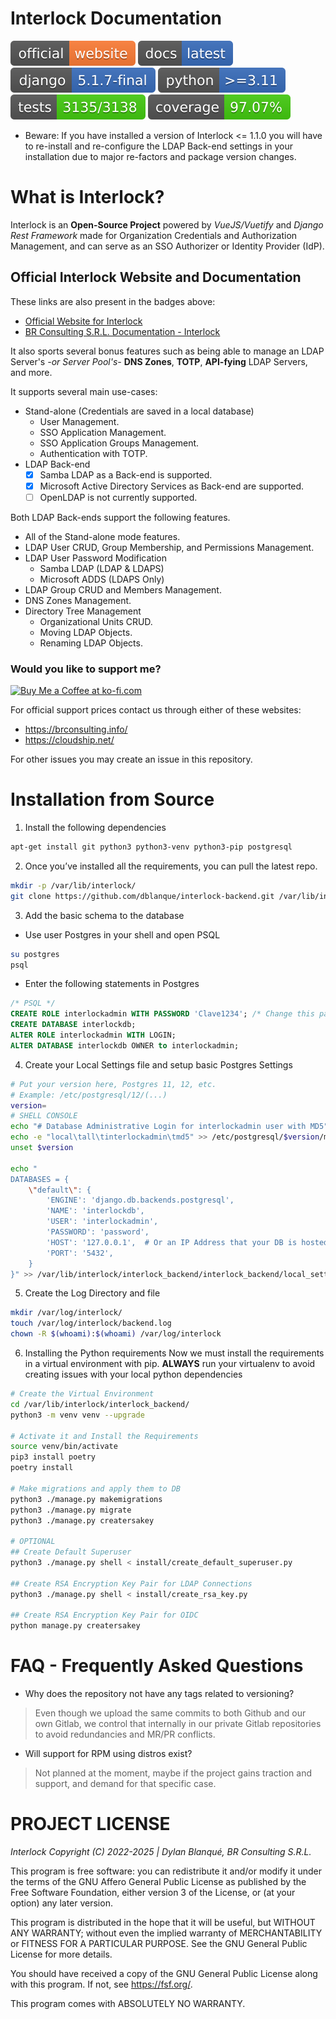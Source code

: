 # Interlock Documentation
[![Official Website](./reports/badges/website-badge.svg?dummy=12345678)](https://interlock.brconsulting.info)
[![Docs](./reports/badges/docs-badge.svg?dummy=12345678)](https://docs.brconsulting.info/en/docs/development/interlock/)
[![Django Version](./reports/badges/django-version-badge.svg?dummy=12345678)](./reports/badges/django-version-badge.svg)
[![Python Versions](./reports/badges/python-versions-badge.svg?dummy=12345678)](./reports/badges/python-versions-badge.svg)
[![Tests](./reports/badges/tests-badge.svg?dummy=12345678)](./reports/badges/tests-badge.svg)
[![Coverage Status](./reports/badges/coverage-badge.svg?dummy=12345678)](./reports/badges/coverage-badge.svg)

* Beware: If you have installed a version of Interlock <= 1.1.0 you will have
to re-install and re-configure the LDAP Back-end settings in your installation
due to major re-factors and package version changes.

# What is Interlock?

Interlock is an **Open-Source Project** powered by *VueJS/Vuetify* and
*Django Rest Framework* made for Organization Credentials and Authorization Management,
and can serve as an SSO Authorizer or Identity Provider (IdP).


## Official Interlock Website and Documentation
These links are also present in the badges above:
* [Official Website for Interlock](https://interlock.brconsulting.info/)
* [BR Consulting S.R.L. Documentation - Interlock](https://docs.brconsulting.info/sphinx/en/docs/Development/Interlock/00-ilck-overview.html)


It also sports several bonus features such as being able to manage an LDAP
Server's *-or Server Pool's-* **DNS Zones**, **TOTP**,
**API-fying** LDAP Servers, and more.

It supports several main use-cases:
* Stand-alone (Credentials are saved in a local database)
	* User Management.
	* SSO Application Management.
	* SSO Application Groups Management.
	* Authentication with TOTP.
* LDAP Back-end
	* [x] Samba LDAP as a Back-end is supported.
	* [x] Microsoft Active Directory Services as Back-end are supported.
	* [ ] OpenLDAP is not currently supported.

Both LDAP Back-ends support the following features.
* All of the Stand-alone mode features.
* LDAP User CRUD, Group Membership, and Permissions Management.
* LDAP User Password Modification
  * Samba LDAP (LDAP & LDAPS)
  * Microsoft ADDS (LDAPS Only)
* LDAP Group CRUD and Members Management.
* DNS Zones Management.
* Directory Tree Management
	* Organizational Units CRUD.
	* Moving LDAP Objects.
	* Renaming LDAP Objects.

### Would you like to support me?
<a href='https://ko-fi.com/E1E2YQ4TG' target='_blank'>
<img
	height='36'
	style='border:0px;height:36px;'
	src='https://storage.ko-fi.com/cdn/kofi2.png?v=3'
	border='0'
	alt='Buy Me a Coffee at ko-fi.com'/>
</a>

For official support prices contact us through either of these websites:
* <https://brconsulting.info/>
* <https://cloudship.net/>

For other issues you may create an issue in this repository.

# Installation from Source

1. Install the following dependencies
```bash
apt-get install git python3 python3-venv python3-pip postgresql
```

2. Once you’ve installed all the requirements, you can pull the latest repo.

```bash
mkdir -p /var/lib/interlock/
git clone https://github.com/dblanque/interlock-backend.git /var/lib/interlock/interlock_backend/
```

3. Add the basic schema to the database

* Use user Postgres in your shell and open PSQL
```bash
su postgres
psql
```

* Enter the following statements in Postgres
```sql
/* PSQL */
CREATE ROLE interlockadmin WITH PASSWORD 'Clave1234'; /* Change this password */
CREATE DATABASE interlockdb;
ALTER ROLE interlockadmin WITH LOGIN;
ALTER DATABASE interlockdb OWNER to interlockadmin;
```

4. Create your Local Settings file and setup basic Postgres Settings
```bash
# Put your version here, Postgres 11, 12, etc.
# Example: /etc/postgresql/12/(...)
version=
# SHELL CONSOLE
echo "# Database Administrative Login for interlockadmin user with MD5" >> /etc/postgresql/$version/main/pg_hba.conf
echo -e "local\tall\tinterlockadmin\tmd5" >> /etc/postgresql/$version/main/pg_hba.conf
unset $version

echo "
DATABASES = {
	\"default\": {
		'ENGINE': 'django.db.backends.postgresql',
		'NAME': 'interlockdb',
		'USER': 'interlockadmin',
		'PASSWORD': 'password',
		'HOST': '127.0.0.1',  # Or an IP Address that your DB is hosted on
		'PORT': '5432',
	}
}" >> /var/lib/interlock/interlock_backend/interlock_backend/local_settings.py
```

5. Create the Log Directory and file
```bash
mkdir /var/log/interlock/
touch /var/log/interlock/backend.log
chown -R $(whoami):$(whoami) /var/log/interlock
```

6. Installing the Python requirements
Now we must install the requirements in a virtual environment with pip.
**ALWAYS** run your virtualenv to avoid creating issues with your local python dependencies

```bash
# Create the Virtual Environment
cd /var/lib/interlock/interlock_backend/
python3 -m venv venv --upgrade

# Activate it and Install the Requirements
source venv/bin/activate
pip3 install poetry
poetry install

# Make migrations and apply them to DB
python3 ./manage.py makemigrations
python3 ./manage.py migrate
python3 ./manage.py creatersakey

# OPTIONAL
## Create Default Superuser
python3 ./manage.py shell < install/create_default_superuser.py

## Create RSA Encryption Key Pair for LDAP Connections 
python3 ./manage.py shell < install/create_rsa_key.py

## Create RSA Encryption Key Pair for OIDC
python manage.py creatersakey
```

# FAQ - Frequently Asked Questions

* Why does the repository not have any tags related to versioning?
> Even though we upload the same commits to both Github and our own Gitlab,
we control that internally in our private Gitlab repositories to avoid
redundancies and MR/PR conflicts.

* Will support for RPM using distros exist?
> Not planned at the moment, maybe if the project gains traction and support,
and demand for that specific case.

# PROJECT LICENSE

*Interlock Copyright (C) 2022-2025 | Dylan Blanqué, BR Consulting S.R.L.*

This program is free software: you can redistribute it and/or modify
it under the terms of the GNU Affero General Public License as published by
the Free Software Foundation, either version 3 of the License, or
(at your option) any later version.

This program is distributed in the hope that it will be useful,
but WITHOUT ANY WARRANTY; without even the implied warranty of
MERCHANTABILITY or FITNESS FOR A PARTICULAR PURPOSE.  See the
GNU General Public License for more details.

You should have received a copy of the GNU General Public License
along with this program.  If not, see <https://fsf.org/>.

This program comes with ABSOLUTELY NO WARRANTY.
